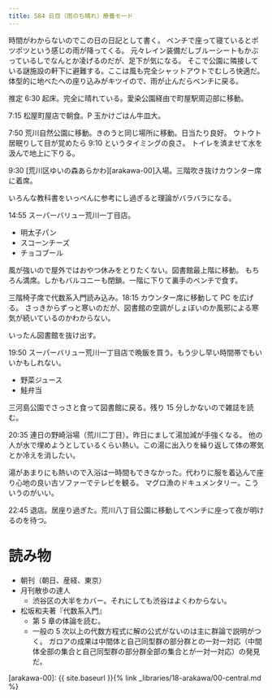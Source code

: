 ```yaml
---
title: 584 日目（雨のち晴れ）療養モード
---
```


時間がわからないのでこの日の日記として書く。
ベンチで座って寝ているとポツポツという感じの雨が降ってくる。
元々レイン装備だしブルーシートもかぶっているしでなんとか凌げるのだが、足下が気になる。
そこで公園に隣接している謎施設の軒下に避難する。ここは風も完全シャットアウトでむしろ快適だ。
体型的に地べたへの座り込みがキツイので、雨が止んだらベンチに戻る。

推定 6:30 起床。完全に晴れている。愛染公園経由で町屋駅周辺部に移動。

7:15 松屋町屋店で朝食。P 玉かけごはん牛皿大。

7:50 荒川自然公園に移動。きのうと同じ場所に移動。日当たり良好。
ウトウト居眠りして目が覚めたら 9:10 というタイミングの良さ。
トイレを済ませて水を汲んで地上に下りる。

9:30 [荒川区ゆいの森あらかわ][arakawa-00]入場。三階吹き抜けカウンター席に着席。

いろんな教科書をいっぺんに参考にし過ぎると理論がバラバラになる。

14:55 スーパーバリュー荒川一丁目店。
* 明太子パン
* スコーンチーズ
* チョコブール

風が強いので屋外ではおやつ休みをとりたくない。図書館最上階に移動。
もちろん満席。しかもバルコニーも閉鎖。一階に下りて裏手のベンチで食す。

三階椅子席で代数系入門読み込み。18:15 カウンター席に移動して PC を広げる。
さっきからずっと寒いのだが、図書館の空調がしょぼいのか風邪による寒気が続いているのかわからない。

いったん図書館を抜け出す。

19:50 スーパーバリュー荒川一丁目店で晩飯を買う。もう少し早い時間帯でもいいかもしれない。
* 野菜ジュース
* 鮭弁当

三河島公園でさっさと食って図書館に戻る。残り 15 分しかないので雑誌を読む。

20:35 連日の野崎浴場（荒川二丁目）。昨日にまして湯加減が手強くなる。
他の人が水で埋めようとしているくらい熱い。この湯に出入りを繰り返して体の寒気とか冷えを消したい。

湯があまりにも熱いので入浴は一時間もできなかった。代わりに服を着込んで座り心地の良い古ソファーでテレビを観る。
マグロ漁のドキュメンタリー。こういうのがいい。

22:45 退店。居座り過ぎた。荒川八丁目公園に移動してベンチに座って夜が明けるのを待つ。

# 読み物

* 朝刊（朝日、産経、東京）
* 月刊散歩の達人
  * 渋谷区の大半をカバー。それにしても渋谷はよくわからない。
* 松坂和夫著『代数系入門』
  * 第 5 章の体論を読む。
  * 一般の 5 次以上の代数方程式に解の公式がないのは主に群論で説明がつく。
    ガロアの成果は中間体と自己同型群の部分群との一対一対応（中間体全部の集合と自己同型群の部分群全部の集合とが一対一対応）の発見だ。

[arakawa-00]: {{ site.baseurl }}{% link _libraries/18-arakawa/00-central.md %}
